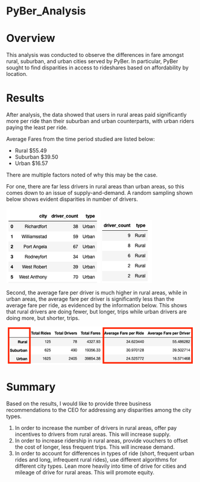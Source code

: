 # PyBer_Analysis

# Overview
This analysis was conducted to observe the differences in fare amongst rural, suburban, and urban cities served by PyBer. In particular, PyBer sought to find disparities in access to rideshares based on affordability by location. 

# Results

After analysis, the data showed that users in rural areas paid significantly more per ride than their suburban and urban counterparts, with urban riders paying the least per ride.

Average Fares from the time period studied are listed below:
* Rural       $55.49
* Suburban    $39.50
* Urban       $16.57

There are multiple factors noted of why this may be the case. 

For one, there are far less drivers in rural areas than urban areas, so this comes down to an issue of supply-and-demand. A random sampling shown below shows evident disparities in number of drivers.

![](https://github.com/aaronwolfeaaron/PyBer_Analysis/blob/main/Urban_Driver_Count.png)
![](https://github.com/aaronwolfeaaron/PyBer_Analysis/blob/main/Rural_Driver_Count.png)

Second, the average fare per driver is much higher in rural areas, while in urban areas, the average fare per driver is significantly less than the average fare per ride, as evidenced by the information below. This shows that rural drivers are doing fewer, but longer, trips while urban drivers are doing more, but shorter, trips. 

![](https://github.com/aaronwolfeaaron/PyBer_Analysis/blob/main/Fare_Per_Driver.png)

# Summary 
Based on the results, I would like to provide three business recommendations to the CEO for addressing any disparities among the city types. 

1. In order to increase the number of drivers in rural areas, offer pay incentives to drivers from rural areas. This will increase supply.
2. In order to increase ridership in rural areas, provide vouchers to offset the cost of longer, less frequent trips. This will increase demand. 
3. In order to account for differences in types of ride (short, frequent urban rides and long, infrequent rural rides), use different algorithms for different city types. Lean more heavily into time of drive for cities and mileage of drive for rural areas. This will promote equity.
